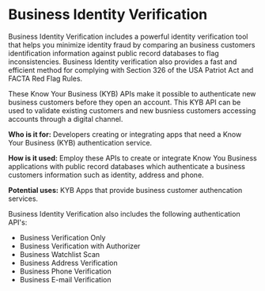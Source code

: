 # Business Identity Verification 

Business Identity Verification includes a powerful identity verification tool that helps you minimize identity fraud by comparing an business customers identification information against public record databases to flag inconsistencies. Business Identity verification also provides a fast and efficient method for complying with Section 326 of the USA Patriot Act and FACTA Red Flag Rules. 

These Know Your Business (KYB) APIs make it possible to authenticate new business customers before they open an account. This KYB API can be used to validate existing customers and new busniess customers accessing accounts through a digital channel.

**Who is it for:** Developers creating or integrating apps that need a Know Your Business (KYB) authentication service.  

**How is it used:** Employ these APIs to create or integrate Know You Business applications with public record databases which authenticate a business customers information such as identity, address and phone.  

**Potential uses:** KYB Apps that provide business customer authencation services. 

Business Identity Verification also includes the following authentication API's:

* Business Verification Only
* Business Verification with Authorizer
* Business Watchlist Scan
* Business Address Verification
* Business Phone Verification
* Business E-mail Verification



